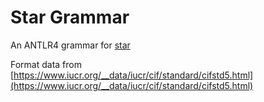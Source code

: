 # Star Grammar

An ANTLR4 grammar for [star](https://en.wikipedia.org/wiki/Self-defining_Text_Archive_and_Retrieval)

Format data from [https://www.iucr.org/__data/iucr/cif/standard/cifstd5.html](https://www.iucr.org/__data/iucr/cif/standard/cifstd5.html)